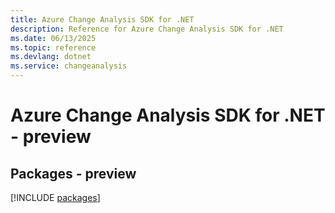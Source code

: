 ```yaml
---
title: Azure Change Analysis SDK for .NET
description: Reference for Azure Change Analysis SDK for .NET
ms.date: 06/13/2025
ms.topic: reference
ms.devlang: dotnet
ms.service: changeanalysis
---
```

# Azure Change Analysis SDK for .NET - preview
## Packages - preview
[!INCLUDE [packages](change-analysis-index.md)]